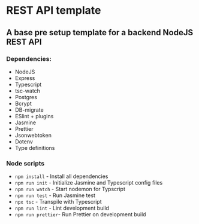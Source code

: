 # REST API template

## A base pre setup template for a backend NodeJS REST API

### Dependencies: 
- NodeJS
- Express
- Typescript
- tsc-watch 
- Postgres
- Bcrypt
- DB-migrate
- ESlint + plugins 
- Jasmine
- Prettier
- Jsonwebtoken
- Dotenv
- Type definitions

### Node scripts 
- `npm install`     - Install all dependencies
- `npm run init`    - Initialize Jasmine and Typescript config files
- `npm run watch`   - Start nodemon for Typscript
- `npm run test`    - Run Jasmine test
- `npx tsc`         - Transpile with Typescript
- `npm run lint`    - Lint development build
- `npm run prettier`- Run Prettier on development build 
